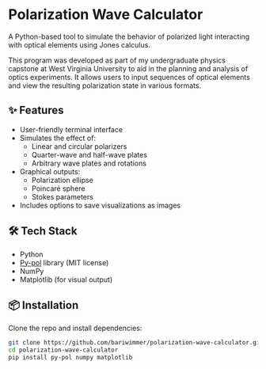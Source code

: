 # Polarization Wave Calculator

A Python-based tool to simulate the behavior of polarized light interacting with optical elements using Jones calculus.

This program was developed as part of my undergraduate physics capstone at West Virginia University to aid in the planning and analysis of optics experiments. It allows users to input sequences of optical elements and view the resulting polarization state in various formats.

## ✨ Features

- User-friendly terminal interface
- Simulates the effect of:
  - Linear and circular polarizers
  - Quarter-wave and half-wave plates
  - Arbitrary wave plates and rotations
- Graphical outputs:
  - Polarization ellipse
  - Poincaré sphere
  - Stokes parameters
- Includes options to save visualizations as images

## 🛠 Tech Stack

- Python
- [Py-pol](https://pypi.org/project/py-pol/) library (MIT license)
- NumPy
- Matplotlib (for visual output)

## 📦 Installation

Clone the repo and install dependencies:

```bash
git clone https://github.com/bariwimmer/polarization-wave-calculator.git
cd polarization-wave-calculator
pip install py-pol numpy matplotlib
